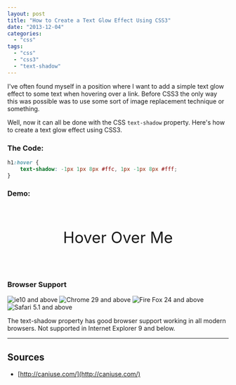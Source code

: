 ```yaml
---
layout: post
title: "How to Create a Text Glow Effect Using CSS3"
date: "2013-12-04"
categories: 
  - "css"
tags: 
  - "css"
  - "css3"
  - "text-shadow"
---
```


<p class="intro"><span class="dropcap">I</span>'ve often found myself in a position where I want to add a simple text glow effect to some text when hovering over a link. Before CSS3 the only way this was possible was to use some sort of image replacement technique or something.</p>

Well, now it can all be done with the CSS `text-shadow` property. Here's how to create a text glow effect using CSS3.

### The Code:

```css
h1:hover {
    text-shadow: -1px 1px 8px #ffc, 1px -1px 8px #fff;
}
```

### Demo:

<style>
.exampleHover__textShaddow { font-size: 250%; text-align: center; padding: 1.5em 0; } .exampleHover__textShaddow--text:hover { text-shadow: -1px 1px 8px #ffc, 1px -1px 8px #fff; }
</style>

<div class="demoBox exampleHover__textShaddow">
  <div class="exampleHover__textShaddow--text">Hover Over Me</div>
</div>

### Browser Support

<div class="browserSupport__list">
  <img src="../../assets/img/ie.svg" alt="ie10 and above" title="ie10 and above">
  <img src="../../assets/img/chrome.svg" alt="Chrome 29 and above" title="Chrome 29 and above">
  <img src="../../assets/img/firefox.svg" alt="Fire Fox 24 and above" title="Fire Fox 24 and above">
  <img src="../../assets/img/safari.svg" alt="Safari 5.1 and above" title="Safari 5.1 and above">
</div>

The text-shadow property has good browser support working in all modern browsers. Not supported in Internet Explorer 9 and below.

* * *

## Sources

- [http://caniuse.com/](http://caniuse.com/)
